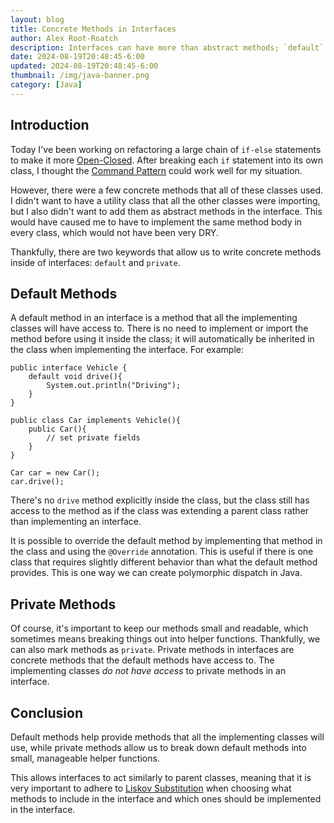 ```yaml
---
layout: blog
title: Concrete Methods in Interfaces
author: Alex Root-Roatch
description: Interfaces can have more than abstract methods; `default` and `private` allow method bodies.
date: 2024-08-19T20:48:45-6:00
updated: 2024-08-19T20:48:45-6:00
thumbnail: /img/java-banner.png
category: [Java]
---
```


## Introduction

Today I've been working on refactoring a large chain of `if-else` statements to make it more [Open-Closed](https://arootroatch-blog.vercel.app/open-closed-principle). After breaking each `if` statement into its own class, I thought the [Command Pattern](https://arootroatch-blog.vercel.app/command-design-pattern) could work well for my situation. 

However, there were a few concrete methods that all of these classes used. I didn't want to have a utility class that all the other classes were importing, but I also didn't want to add them as abstract methods in the interface. This would have caused me to have to implement the same method body in every class, which would not have been very DRY. 

Thankfully, there are two keywords that allow us to write concrete methods inside of interfaces: `default` and `private`.

## Default Methods

A default method in an interface is a method that all the implementing classes will have access to. There is no need to implement or import the method before using it inside the class; it will automatically be inherited in the class when implementing the interface. For example: 

```
public interface Vehicle {
    default void drive(){
        System.out.println("Driving");
    }
}

public class Car implements Vehicle(){
    public Car(){
        // set private fields
    }
}

Car car = new Car();
car.drive();
```

There's no `drive` method explicitly inside the class, but the class still has access to the method as if the class was extending a parent class rather than implementing an interface. 

It is possible to override the default method by implementing that method in the class and using the `@Override` annotation. This is useful if there is one class that requires slightly different behavior than what the default method provides. This is one way we can create polymorphic dispatch in Java. 

## Private Methods

Of course, it's important to keep our methods small and readable, which sometimes means breaking things out into helper functions. Thankfully, we can also mark methods as `private`. Private methods in interfaces are concrete methods that the default methods have access to. The implementing classes *do not have access* to private methods in an interface. 

## Conclusion

Default methods help provide methods that all the implementing classes will use, while private methods allow us to break down default methods into small, manageable helper functions. 

This allows interfaces to act similarly to parent classes, meaning that it is very important to adhere to [Liskov Substitution]() when choosing what methods to include in the interface and which ones should be implemented in the interface.


